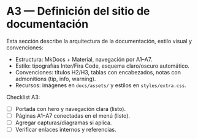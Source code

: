 # A3 — Definición del sitio de documentación

Esta sección describe la arquitectura de la documentación, estilo visual y convenciones:

- Estructura: MkDocs + Material, navegación por A1–A7.
- Estilo: tipografías Inter/Fira Code, esquema claro/oscuro automático.
- Convenciones: títulos H2/H3, tablas con encabezados, notas con admonitions (tip, info, warning).
- Recursos: imágenes en `docs/assets/` y estilos en `styles/extra.css`.

Checklist A3:

- [ ] Portada con hero y navegación clara (listo).
- [ ] Páginas A1–A7 conectadas en el menú (listo).
- [ ] Agregar capturas/diagramas si aplica.
- [ ] Verificar enlaces internos y referencias.
